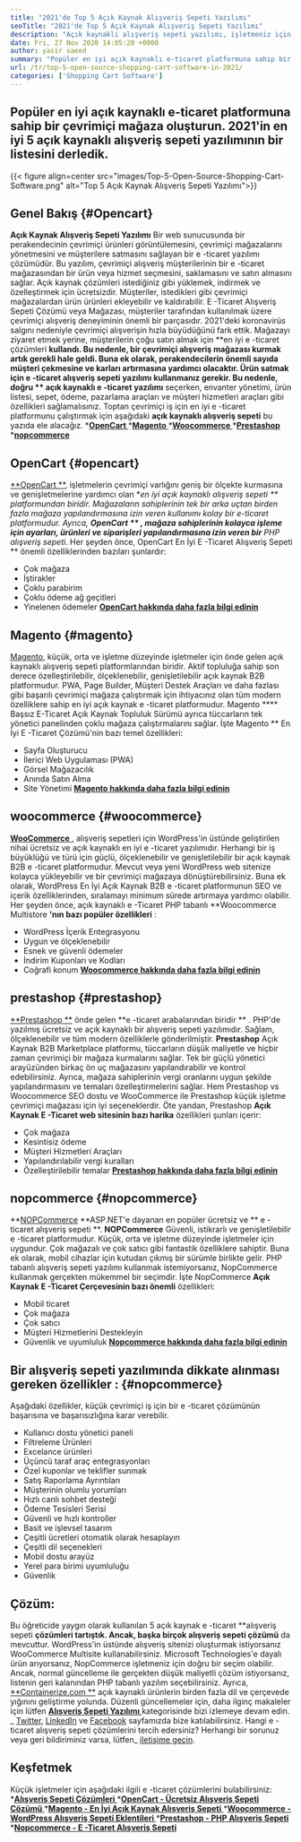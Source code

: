 ```yaml
---
title: "2021'de Top 5 Açık Kaynak Alışveriş Sepeti Yazılımı" 
seoTitle: "2021'de Top 5 Açık Kaynak Alışveriş Sepeti Yazılımı" 
description: "Açık kaynaklı alışveriş sepeti yazılımı, işletmeniz için düşük maliyetli bir çevrimiçi e-ticaret web sitesi kurmanızı sağlar. En iyi 5 ücretsiz alışveriş sepetini inceleyelim." 
date: Fri, 27 Nov 2020 14:05:20 +0000
author: yasir saeed
summary: "Popüler en iyi açık kaynaklı e-ticaret platformuna sahip bir çevrimiçi mağaza oluşturun. 2021'in en iyi 5 açık kaynaklı alışveriş sepeti yazılımının bir listesini derledik." 
url: /tr/top-5-open-source-shopping-cart-software-in-2021/
categories: ['Shopping Cart Software']
---
```


## Popüler en iyi açık kaynaklı e-ticaret platformuna sahip bir çevrimiçi mağaza oluşturun. 2021'in en iyi 5 açık kaynaklı alışveriş sepeti yazılımının bir listesini derledik.

{{< figure align=center src="images/Top-5-Open-Source-Shopping-Cart-Software.png" alt="Top 5 Açık Kaynak Alışveriş Sepeti Yazılımı">}}


## **Genel Bakış** {#Opencart}
**Açık Kaynak Alışveriş Sepeti Yazılımı**  Bir web sunucusunda bir perakendecinin çevrimiçi ürünleri görüntülemesini, çevrimiçi mağazalarını yönetmesini ve müşterilere satmasını sağlayan bir e -ticaret yazılımı çözümüdür. Bu yazılım, çevrimiçi alışveriş müşterilerinin bir e -ticaret mağazasından bir ürün veya hizmet seçmesini, saklamasını ve satın almasını sağlar. Açık kaynak çözümleri istediğiniz gibi yüklemek, indirmek ve özelleştirmek için ücretsizdir. Müşteriler, istedikleri gibi çevrimiçi mağazalardan ürün ürünleri ekleyebilir ve kaldırabilir. E -Ticaret Alışveriş Sepeti Çözümü veya Mağazası, müşteriler tarafından kullanılmak üzere çevrimiçi alışveriş deneyiminin önemli bir parçasıdır.
2021'deki koronavirüs salgını nedeniyle çevrimiçi alışverişin hızla büyüdüğünü fark ettik. Mağazayı ziyaret etmek yerine, müşterilerin çoğu satın almak için **en iyi e -ticaret çözümleri  **kullandı. Bu nedenle, bir çevrimiçi alışveriş mağazası kurmak artık gerekli hale geldi. Buna ek olarak, perakendecilerin önemli sayıda müşteri çekmesine ve karları artırmasına yardımcı olacaktır. Ürün satmak için e -ticaret alışveriş sepeti yazılımı kullanmanız gerekir. Bu nedenle, doğru **  açık kaynaklı e -ticaret yazılımı**  seçerken, envanter yönetimi, ürün listesi, sepet, ödeme, pazarlama araçları ve müşteri hizmetleri araçları gibi özellikleri sağlamalısınız.
Toptan çevrimiçi iş için en iyi e -ticaret platformunu çalıştırmak için aşağıdaki **açık kaynaklı alışveriş sepeti**  bu yazıda ele alacağız.
  *[**OpenCart** ][1]
  *[**Magento** ][2]
  *[**Woocommerce** ][3]
  *[**Prestashop** ][4]
  *[**nopcommerce** ][5]

## OpenCart   {#opencart}
[**OpenCart **][6], işletmelerin çevrimiçi varlığını geniş bir ölçekte kurmasına ve genişletmelerine yardımcı olan  **en iyi açık kaynaklı alışveriş sepeti **  platformundan biridir. Mağazaların sahiplerinin tek bir arka uçtan birden fazla mağaza yapılandırmasına izin veren kullanımı kolay bir e-ticaret platformudur. Ayrıca,  **OpenCart ** , mağaza sahiplerinin kolayca işleme için ayarları, ürünleri ve siparişleri yapılandırmasına izin veren bir**  PHP alışveriş sepeti*.
Her şeyden önce, OpenCart En İyi E -Ticaret Alışveriş Sepeti ** önemli özelliklerinden bazıları şunlardır:
  * Çok mağaza
  * İştirakler
  * Çoklu parabirim
  * Çoklu ödeme ağ geçitleri
  * Yinelenen ödemeler
[**OpenCart hakkında daha fazla bilgi edinin** ][7]

## Magento   {#magento}
[Magento][8], küçük, orta ve işletme düzeyinde işletmeler için önde gelen açık kaynaklı alışveriş sepeti platformlarından biridir. Aktif topluluğa sahip son derece özelleştirilebilir, ölçeklenebilir, genişletilebilir açık kaynak B2B platformudur. PWA, Page Builder, Müşteri Destek Araçları ve daha fazlası gibi başarılı çevrimiçi mağaza çalıştırmak için ihtiyacınız olan tüm modern özelliklere sahip en iyi açık kaynak e -ticaret platformudur. Magento **** Başsız E-Ticaret Açık Kaynak Topluluk Sürümü ayrıca tüccarların tek yönetici panelinden çoklu mağaza çalıştırmalarını sağlar.
İşte Magento ** En İyi E -Ticaret Çözümü'nin bazı temel özellikleri:
  * Sayfa Oluşturucu
  * İlerici Web Uygulaması (PWA)
  * Görsel Mağazacılık
  * Anında Satın Alma
  * Site Yönetimi
[**Magento hakkında daha fazla bilgi edinin** ][8]

## woocommerce   {#woocommerce}
[**WooCommerce** ][9], alışveriş sepetleri için WordPress'in üstünde geliştirilen nihai ücretsiz ve açık kaynaklı en iyi e -ticaret yazılımıdır. Herhangi bir iş büyüklüğü ve türü için güçlü, ölçeklenebilir ve genişletilebilir bir açık kaynak B2B e -ticaret platformudur. Mevcut veya yeni WordPress web sitenize kolayca yükleyebilir ve bir çevrimiçi mağazaya dönüştürebilirsiniz. Buna ek olarak, WordPress En İyi Açık Kaynak B2B e -ticaret platformunun SEO ve içerik özelliklerinden, sıralamayı minimum sürede artırmaya yardımcı olabilir.
Her şeyden önce, açık kaynaklı e -Ticaret PHP tabanlı **Woocommerce Multistore  **'nın bazı popüler özellikleri**  :
  * WordPress İçerik Entegrasyonu
  * Uygun ve ölçeklenebilir
  * Esnek ve güvenli ödemeler
  * İndirim Kuponları ve Kodları
  * Coğrafi konum
[**Woocommerce hakkında daha fazla bilgi edinin** ][10]

## prestashop   {#prestashop}
[**Prestashop **][11] önde gelen  **e -ticaret arabalarından biridir ** . PHP'de yazılmış ücretsiz ve açık kaynaklı bir alışveriş sepeti yazılımıdır. Sağlam, ölçeklenebilir ve tüm modern özelliklerle gönderilmiştir.  **Prestashop**   Açık Kaynak B2B Marketplace platformu, tüccarların düşük maliyetle ve hiçbir zaman çevrimiçi bir mağaza kurmalarını sağlar. Tek bir güçlü yönetici arayüzünden birkaç ön uç mağazasını yapılandırabilir ve kontrol edebilirsiniz. Ayrıca, mağaza sahiplerinin vergi oranlarını uygun şekilde yapılandırmasını ve temaları özelleştirmelerini sağlar. Hem Prestashop vs Woocommerce SEO dostu ve WooCommerce ile Prestashop küçük işletme çevrimiçi mağazası için iyi seçeneklerdir.
Öte yandan, Prestashop **Açık Kaynak E -Ticaret web sitesinin bazı harika**  özellikleri şunları içerir:
  * Çok mağaza
  * Kesintisiz ödeme
  * Müşteri Hizmetleri Araçları
  * Yapılandırılabilir vergi kuralları
  * Özelleştirilebilir temalar
[**Prestashop hakkında daha fazla bilgi edinin** ][12]

## nopcommerce   {#nopcommerce}
**[NOPCommerce][13]  **ASP.NET'e dayanan en popüler ücretsiz ve **  e -ticaret alışveriş sepeti **.  **NOPCommerce**   Güvenli, istikrarlı ve genişletilebilir e -ticaret platformudur. Küçük, orta ve işletme düzeyinde işletmeler için uygundur. Çok mağazalı ve çok satıcı gibi fantastik özelliklere sahiptir. Buna ek olarak, mobil cihazlar için kutudan çıkmış bir sürümle birlikte gelir. PHP tabanlı alışveriş sepeti yazılımı kullanmak istemiyorsanız, NopCommerce kullanmak gerçekten mükemmel bir seçimdir.
İşte NopCommerce **Açık Kaynak E -Ticaret Çerçevesinin bazı önemli**  özellikleri:
  * Mobil ticaret
  * Çok mağaza
  * Çok satıcı
  * Müşteri Hizmetlerini Destekleyin
  * Güvenlik ve uyumluluk
[**Nopcommerce hakkında daha fazla bilgi edinin** ][14]

## **Bir alışveriş sepeti yazılımında dikkate alınması gereken özellikler** :   {#nopcommerce}
Aşağıdaki özellikler, küçük çevrimiçi iş için bir e -ticaret çözümünün başarısına ve başarısızlığına karar verebilir.
  * Kullanıcı dostu yönetici paneli
  * Filtreleme Ürünleri
  * Excelance ürünleri
  * Üçüncü taraf araç entegrasyonları
  * Özel kuponlar ve teklifler sunmak
  * Satış Raporlama Ayrıntıları
  * Müşterinin olumlu yorumları
  * Hızlı canlı sohbet desteği
  * Ödeme Tesisleri Serisi
  * Güvenli ve hızlı kontroller
  * Basit ve işlevsel tasarım
  * Çeşitli ücretleri otomatik olarak hesaplayın
  * Çeşitli dil seçenekleri
  * Mobil dostu arayüz
  * Yerel para birimi uyumluluğu
  * Güvenlik

## Çözüm:
Bu öğreticide yaygın olarak kullanılan 5 açık kaynak e -ticaret **alışveriş sepeti  **çözümleri tartıştık. Ancak, başka birçok alışveriş sepeti çözümü**   da mevcuttur. WordPress'in üstünde alışveriş sitenizi oluşturmak istiyorsanız WooCommerce Multisite kullanabilirsiniz. Microsoft Technologies'e dayalı ürün arıyorsanız, NopCommerce işletmeniz için doğru bir seçim olabilir. Ancak, normal güncelleme ile gerçekten düşük maliyetli çözüm istiyorsanız, listenin geri kalanından PHP tabanlı yazılım seçebilirsiniz.
Ayrıca, [**Containerize.com **][15] açık kaynaklı ürünlerin birden fazla dil ve çerçevede yığınını geliştirme yolunda. Düzenli güncellemeler için, daha ilginç makaleler için lütfen [ **Alışveriş Sepeti Yazılımı**  ][16] kategorisinde bizi izlemeye devam edin. _ [Twitter][17], [LinkedIn][18] ve [Facebook][19] sayfamızda bize katılabilirsiniz. Hangi e -ticaret alışveriş sepeti çözümlerini tercih edersiniz? Herhangi bir sorunuz veya geri bildiriminiz varsa, lütfen_ [iletişime geçin][20].

## Keşfetmek
Küçük işletmeler için aşağıdaki ilgili e -ticaret çözümlerini bulabilirsiniz:
  *[**Alışveriş Sepeti Çözümleri** ][21]
  *[**OpenCart - Ücretsiz Alışveriş Sepeti Çözümü** ][22]
  *[**Magento - En İyi Açık Kaynak Alışveriş Sepeti** ][23]
  *[**Woocommerce - WordPress Alışveriş Sepeti Eklentileri** ][24]
  *[**Prestashop - PHP Alışveriş Sepeti** ][25]
  *[**Nopcommerce - E -Ticaret Alışveriş Sepeti** ][26]

  
[1]: #OpenCart
[2]: #Magento
[3]: #WooCommerce
[4]: #PrestaShop
[5]: #nopCommerce
[6]: https://products.containerize.com/ecommerce/opencart/
[7]: https://www.opencart.com/
[8]: https://magento.com/
[9]: https://products.containerize.com/ecommerce/woocommerce/
[10]: https://woocommerce.com/
[11]: https://products.containerize.com/ecommerce/prestashop/
[12]: https://www.prestashop.com/
[13]: https://products.containerize.com/ecommerce/nopcommerce/
[14]: https://www.nopcommerce.com/
[15]: https://www.containerize.com/
[16]: https://blog.containerize.com/category/shopping-cart-software
[17]: https://twitter.com/containerize_co
[18]: https://www.linkedin.com/company/containerize/
[19]: http://facebook.com/containerize
[20]: mailto:yasir.saeed@aspose.com
[21]: https://products.containerize.com/ecommerce
[22]: https://products.containerize.com/ecommerce/opencart
[23]: https://products.containerize.com/ecommerce/magento
[24]: https://products.containerize.com/ecommerce/woocommerce
[25]: https://products.containerize.com/ecommerce/prestashop
[26]: https://products.containerize.com/ecommerce/nopcommerce
